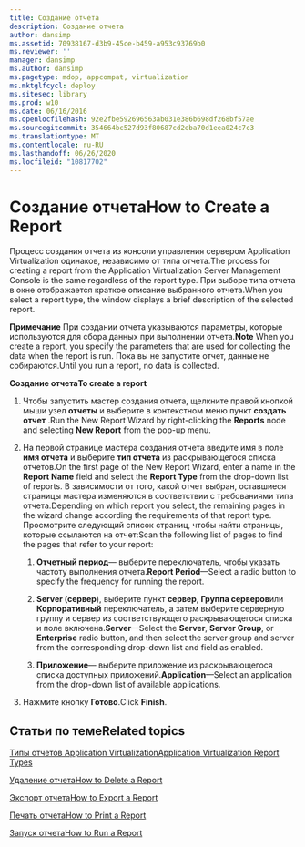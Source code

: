 ```yaml
---
title: Создание отчета
description: Создание отчета
author: dansimp
ms.assetid: 70938167-d3b9-45ce-b459-a953c93769b0
ms.reviewer: ''
manager: dansimp
ms.author: dansimp
ms.pagetype: mdop, appcompat, virtualization
ms.mktglfcycl: deploy
ms.sitesec: library
ms.prod: w10
ms.date: 06/16/2016
ms.openlocfilehash: 92e2fbe592696563ab031e386b698df268bf57ae
ms.sourcegitcommit: 354664bc527d93f80687cd2eba70d1eea024c7c3
ms.translationtype: MT
ms.contentlocale: ru-RU
ms.lasthandoff: 06/26/2020
ms.locfileid: "10817702"
---
```

# <span data-ttu-id="30469-103">Создание отчета</span><span class="sxs-lookup"><span data-stu-id="30469-103">How to Create a Report</span></span>


<span data-ttu-id="30469-104">Процесс создания отчета из консоли управления сервером Application Virtualization одинаков, независимо от типа отчета.</span><span class="sxs-lookup"><span data-stu-id="30469-104">The process for creating a report from the Application Virtualization Server Management Console is the same regardless of the report type.</span></span> <span data-ttu-id="30469-105">При выборе типа отчета в окне отображается краткое описание выбранного отчета.</span><span class="sxs-lookup"><span data-stu-id="30469-105">When you select a report type, the window displays a brief description of the selected report.</span></span>

<span data-ttu-id="30469-106">**Примечание**  При создании отчета указываются параметры, которые используются для сбора данных при выполнении отчета.</span><span class="sxs-lookup"><span data-stu-id="30469-106">**Note** When you create a report, you specify the parameters that are used for collecting the data when the report is run.</span></span> <span data-ttu-id="30469-107">Пока вы не запустите отчет, данные не собираются.</span><span class="sxs-lookup"><span data-stu-id="30469-107">Until you run a report, no data is collected.</span></span>

 

**<span data-ttu-id="30469-108">Создание отчета</span><span class="sxs-lookup"><span data-stu-id="30469-108">To create a report</span></span>**

1.  <span data-ttu-id="30469-109">Чтобы запустить мастер создания отчета, щелкните правой кнопкой мыши узел **отчеты** и выберите в контекстном меню пункт **создать отчет** .</span><span class="sxs-lookup"><span data-stu-id="30469-109">Run the New Report Wizard by right-clicking the **Reports** node and selecting **New Report** from the pop-up menu.</span></span>

2.  <span data-ttu-id="30469-110">На первой странице мастера создания отчета введите имя в поле **имя отчета** и выберите **тип отчета** из раскрывающегося списка отчетов.</span><span class="sxs-lookup"><span data-stu-id="30469-110">On the first page of the New Report Wizard, enter a name in the **Report Name** field and select the **Report Type** from the drop-down list of reports.</span></span> <span data-ttu-id="30469-111">В зависимости от того, какой отчет выбран, оставшиеся страницы мастера изменяются в соответствии с требованиями типа отчета.</span><span class="sxs-lookup"><span data-stu-id="30469-111">Depending on which report you select, the remaining pages in the wizard change according the requirements of that report type.</span></span> <span data-ttu-id="30469-112">Просмотрите следующий список страниц, чтобы найти страницы, которые ссылаются на отчет:</span><span class="sxs-lookup"><span data-stu-id="30469-112">Scan the following list of pages to find the pages that refer to your report:</span></span>

    1.  <span data-ttu-id="30469-113">**Отчетный период**— выберите переключатель, чтобы указать частоту выполнения отчета.</span><span class="sxs-lookup"><span data-stu-id="30469-113">**Report Period**—Select a radio button to specify the frequency for running the report.</span></span>

    2.  <span data-ttu-id="30469-114">**Server (сервер**), выберите пункт **сервер**, **Группа серверов**или **Корпоративный** переключатель, а затем выберите серверную группу и сервер из соответствующего раскрывающегося списка и поле включена.</span><span class="sxs-lookup"><span data-stu-id="30469-114">**Server**—Select the **Server**, **Server Group**, or **Enterprise** radio button, and then select the server group and server from the corresponding drop-down list and field as enabled.</span></span>

    3.  <span data-ttu-id="30469-115">**Приложение**— выберите приложение из раскрывающегося списка доступных приложений.</span><span class="sxs-lookup"><span data-stu-id="30469-115">**Application**—Select an application from the drop-down list of available applications.</span></span>

3.  <span data-ttu-id="30469-116">Нажмите кнопку **Готово**.</span><span class="sxs-lookup"><span data-stu-id="30469-116">Click **Finish**.</span></span>

## <span data-ttu-id="30469-117">Статьи по теме</span><span class="sxs-lookup"><span data-stu-id="30469-117">Related topics</span></span>


[<span data-ttu-id="30469-118">Типы отчетов Application Virtualization</span><span class="sxs-lookup"><span data-stu-id="30469-118">Application Virtualization Report Types</span></span>](application-virtualization-report-types.md)

[<span data-ttu-id="30469-119">Удаление отчета</span><span class="sxs-lookup"><span data-stu-id="30469-119">How to Delete a Report</span></span>](how-to-delete-a-reportserver.md)

[<span data-ttu-id="30469-120">Экспорт отчета</span><span class="sxs-lookup"><span data-stu-id="30469-120">How to Export a Report</span></span>](how-to-export-a-reportserver.md)

[<span data-ttu-id="30469-121">Печать отчета</span><span class="sxs-lookup"><span data-stu-id="30469-121">How to Print a Report</span></span>](how-to-print-a-reportserver.md)

[<span data-ttu-id="30469-122">Запуск отчета</span><span class="sxs-lookup"><span data-stu-id="30469-122">How to Run a Report</span></span>](how-to-run-a-reportserver.md)

 

 





